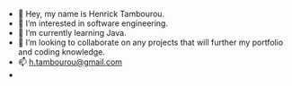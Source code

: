 - 👋 Hey, my name is Henrick Tambourou. 
- 👀 I’m interested in software engineering.
- 🌱 I’m currently learning Java.
- 💞️ I’m looking to collaborate on any projects that will further my portfolio and coding knowledge. 
- 📫 h.tambourou@gmail.com
- 
<!---
H-Tambourou/H-Tambourou is a ✨ special ✨ repository because its `README.md` (this file) appears on your GitHub profile.
You can click the Preview link to take a look at your changes.
--->
